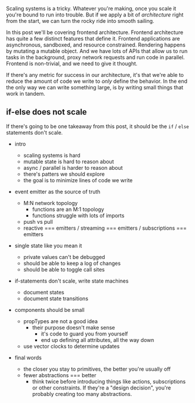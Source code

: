 <!--
Title: Managing State in Browser Applications
Date: 2018-03-08
-->

Scaling systems is a tricky. Whatever you're making, once you scale it you're
bound to run into trouble. But if we apply a bit of _architecture_ right from
the start, we can turn the rocky ride into smooth sailing.

In this post we'll be covering frontend architecture. Frontend architecture has
quite a few distinct features that define it. Frontend applications are
asynchronous, sandboxed, and resource constrained. Rendering happens by mutating
a mutable object. And we have lots of APIs that allow us to run tasks in the
background, proxy network requests and run code in parallel. Frontend is
non-trivial, and we need to give it thought.

If there's any metric for success in our architecture, it's that we're able to
reduce the amount of code we write to _only_ define the behavior. In the end the
only way we can write something large, is by writing small things that work in
tandem.

## if-else does not scale
If there's going to be one takeaway from this post, it should be the `if` /
`else` statements don't scale.

- intro
  - scaling systems is hard
  - mutable state is hard to reason about
  - async / parallel is harder to reason about
  - there's patters we should explore
  - the goal is to minimize lines of code we write

- event emitter as the source of truth
  - M:N network topology
    - functions are an M:1 topology
    - functions struggle with lots of imports
  - push vs pull
  - reactive === emitters / streaming === emitters / subscriptions === emitters

- single state like you mean it
  - private values can't be debugged
  - should be able to keep a log of changes
  - should be able to toggle call sites

- if-statements don't scale, write state machines
  - document states
  - document state transitions

- components should be small
  - propTypes are not a good idea
    - their purpose doesn't make sense
      - it's code to guard  you from yourself
      - end up defining all attributes, all the way down
  - use vector clocks to determine updates

- final words
  - the closer you stay to primitives, the better you're usually off
  - fewer abstractions === better
    - think twice before introducing things like actions, subscriptions or other
      constraints. If they're a "design decision", you're probably creating too
      many abstractions.
